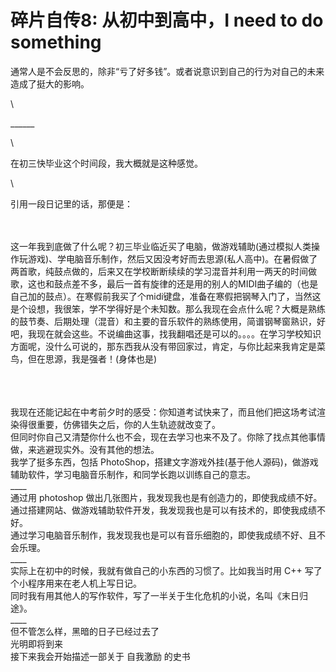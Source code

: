 # 碎片自传8: 从初中到高中，I need to do something

通常人是不会反思的，除非“亏了好多钱”。或者说意识到自己的行为对自己的未来造成了挺大的影响。

\


\_\_\_\_\_\_

\


在初三快毕业这个时间段，我大概就是这种感觉。

\


引用一段日记里的话，那便是：

\
\
这一年我到底做了什么呢？初三毕业临近买了电脑，做游戏辅助(通过模拟人类操作玩游戏)、学电脑音乐制作，然后又因没考好而去思源(私人高中)。在暑假做了两首歌，纯鼓点做的，后来又在学校断断续续的学习混音并利用一两天的时间做歌，这也和鼓点差不多，最后一首有旋律的还是用的别人的MIDI曲子编的（也是自己加的鼓点）。在寒假前我买了个midi键盘，准备在寒假把钢琴入门了，当然这是个设想，我很笨，学不学得好是个未知数。那么我现在会点什么呢？大概是熟练的鼓节奏、后期处理（混音）和主要的音乐软件的熟练使用，简谱钢琴窗熟识，好吧，我现在就会这些。不说编曲这事，找我翻唱还是可以的。。。。在学习学校知识方面呢，没什么可说的，那东西我从没有带回家过，肯定，与你比起来我肯定是菜鸟，但在思源，我是强者！(身体也是)

\
\
\
我现在还能记起在中考前夕时的感受：你知道考试快来了，而且他们把这场考试渲染得很重要，仿佛错失之后，你的人生轨迹就改变了。\
但同时你自己又清楚你什么也不会，现在去学习也来不及了。你除了找点其他事情做，来逃避现实外。没有其他的想法。\
我学了挺多东西，包括 PhotoShop，搭建文字游戏外挂(基于他人源码)，做游戏辅助软件，学习电脑音乐制作，和同学长跑以训练自己的意志。\
\_\_\_\_\
通过用 photoshop 做出几张图片，我发现我也是有创造力的，即使我成绩不好。\
通过搭建网站、做游戏辅助软件开发，我发现我也是可以有技术的，即使我成绩不好。\
通过学习电脑音乐制作，我发现我也是可以有音乐细胞的，即使我成绩不好、且不会乐理。\
\_\_\_\_\
实际上在初中的时候，我就有做自己的小东西的习惯了。比如我当时用 C++ 写了个小程序用来在老人机上写日记。\
同时我有用其他人的写作软件，写了一半关于生化危机的小说，名叫《末日归途》。\
\_\_\_\_\
但不管怎么样，黑暗的日子已经过去了\
光明即将到来\
接下来我会开始描述一部关于 自我激励 的史书
